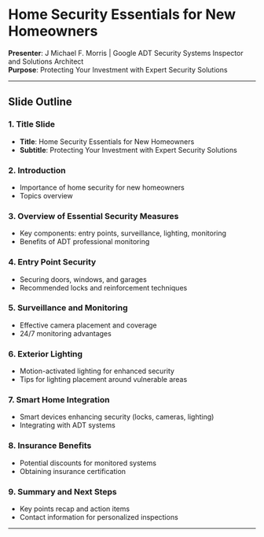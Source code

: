 # Home Security Essentials for New Homeowners

**Presenter**: J Michael F. Morris | Google ADT Security Systems Inspector and Solutions Architect  
**Purpose**: Protecting Your Investment with Expert Security Solutions

---

## Slide Outline

### 1. Title Slide
   - **Title**: Home Security Essentials for New Homeowners
   - **Subtitle**: Protecting Your Investment with Expert Security Solutions

### 2. Introduction
   - Importance of home security for new homeowners
   - Topics overview

### 3. Overview of Essential Security Measures
   - Key components: entry points, surveillance, lighting, monitoring
   - Benefits of ADT professional monitoring

### 4. Entry Point Security
   - Securing doors, windows, and garages
   - Recommended locks and reinforcement techniques

### 5. Surveillance and Monitoring
   - Effective camera placement and coverage
   - 24/7 monitoring advantages

### 6. Exterior Lighting
   - Motion-activated lighting for enhanced security
   - Tips for lighting placement around vulnerable areas

### 7. Smart Home Integration
   - Smart devices enhancing security (locks, cameras, lighting)
   - Integrating with ADT systems

### 8. Insurance Benefits
   - Potential discounts for monitored systems
   - Obtaining insurance certification

### 9. Summary and Next Steps
   - Key points recap and action items
   - Contact information for personalized inspections

---
